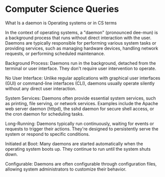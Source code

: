 # Computer Science Queries

What Is a daemon is Operating systems or in CS terms 

In the context of operating systems, a "daemon" (pronounced dee-mun) is a background process that runs without direct interaction with the user. Daemons are typically responsible for performing various system tasks or providing services, such as managing hardware devices, handling network requests, or performing scheduled maintenance.

Background Process: Daemons run in the background, detached from the terminal or user interface. They don't require user intervention to operate.

No User Interface: Unlike regular applications with graphical user interfaces (GUI) or command-line interfaces (CLI), daemons usually operate silently without any direct user interaction.

System Services: Daemons often provide essential system services, such as printing, file serving, or network services. Examples include the Apache web server daemon (httpd), the sshd daemon for secure shell access, or the cron daemon for scheduling tasks.

Long-Running: Daemons typically run continuously, waiting for events or requests to trigger their actions. They're designed to persistently serve the system or respond to specific conditions.

Initiated at Boot: Many daemons are started automatically when the operating system boots up. They continue to run until the system shuts down.

Configurable: Daemons are often configurable through configuration files, allowing system administrators to customize their behavior.
